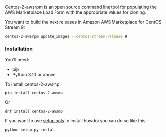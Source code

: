 Centos-2-awsrpm is an open source command line tool for populating the AWS Marketplace Load Form with the appropriate values for cloning.

You want to build the next releases in Amazon AWS Marketplace for CentOS Stream 9:

```bash
centos-2-awsrpm update_images --centos-stream-release 9
```


### Installation
You'll need:

- pip
- Python 3.10 or above.

To install centos-2-awsmp:

`pip install centos-2-awsmp`

Or

`dnf install centos-2-awsmp`

If you want to use [setuptools]() to install howdoi you can do so like this:

`python setup.py install`
